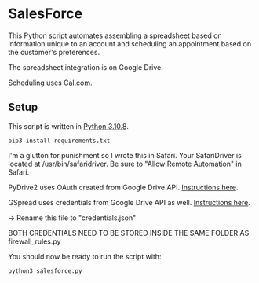 # SalesForce

This Python script automates assembling a spreadsheet based on information unique to an account and scheduling an appointment based on the customer's preferences.

The spreadsheet integration is on Google Drive.

Scheduling uses [Cal.com](https://cal.com).

## Setup
This script is written in [Python 3.10.8](https://www.python.org/downloads/release/python-3108/).
```
pip3 install requirements.txt
```
I'm a glutton for punishment so I wrote this in Safari. Your SafariDriver is located at /usr/bin/safaridriver. Be sure to "Allow Remote Automation" in Safari.

PyDrive2 uses OAuth created from Google Drive API. [Instructions here](https://docs.iterative.ai/PyDrive2/quickstart/).

GSpread uses credentials from Google Drive API as well. [Instructions here](https://docs.gspread.org/en/v5.12.1/oauth2.html).

-> Rename this file to "credentials.json"

BOTH CREDENTIALS NEED TO BE STORED INSIDE THE SAME FOLDER AS firewall_rules.py

You should now be ready to run the script with:
```
python3 salesforce.py
```

